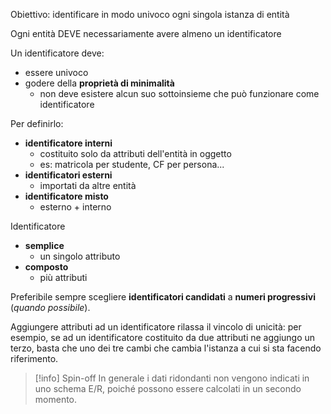 Obiettivo: identificare in modo univoco ogni singola istanza di entità

Ogni entità DEVE necessariamente avere almeno un identificatore

Un identificatore deve:
- essere univoco
- godere della **proprietà di minimalità**
	- non deve esistere alcun suo sottoinsieme che può funzionare come identificatore

Per definirlo:
- **identificatore interni**
	- costituito solo da attributi dell'entità in oggetto
	- es: matricola per studente, CF per persona...
- **identificatori esterni**
	- importati da altre entità
- **identificatore misto**
	- esterno + interno

Identificatore
- **semplice**
	- un singolo attributo
- **composto**
	- più attributi

Preferibile sempre scegliere **identificatori candidati** a **numeri progressivi** (*quando possibile*).

Aggiungere attributi ad un identificatore rilassa il vincolo di unicità: per esempio, se ad un identificatore costituito da due attributi ne aggiungo un terzo, basta che uno dei tre cambi che cambia l'istanza a cui si sta facendo riferimento.

>[!info] Spin-off
> In generale i dati ridondanti non vengono indicati in uno schema E/R, poiché possono essere calcolati in un secondo momento.

